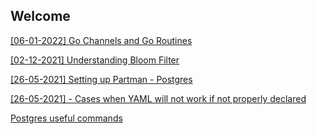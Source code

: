 ## Welcome

[[06-01-2022] Go Channels and Go Routines](blogs/go/channels.md)

[[02-12-2021] Understanding Bloom Filter](blogs/bloom_filter/bloom_filter.md)

[[26-05-2021] Setting up Partman - Postgres](blogs/setting_up_partman/setting_up_partman.md)

[[26-05-2021] - Cases when YAML will not work if not properly declared](blogs/Cases_when_YAML_will_not_work_if_not_properly_declared.md)



[Postgres useful commands](blogs/postgres_useful_commands.md)